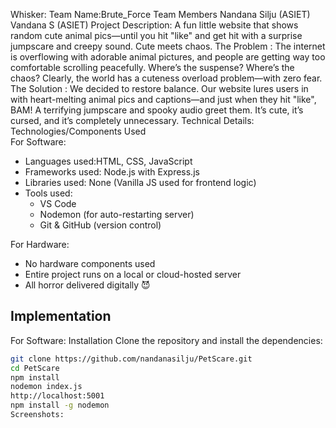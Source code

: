 Whisker:
Team Name:Brute_Force
Team Members
Nandana Silju (ASIET)
Vandana S (ASIET)
Project Description: A fun little website that shows random cute animal pics—until you hit "like" and get hit with a surprise jumpscare and creepy sound. Cute meets chaos.
The Problem : The internet is overflowing with adorable animal pictures, and people are getting way too comfortable scrolling peacefully. Where’s the suspense? Where’s the chaos? Clearly, the world has a cuteness overload problem—with zero fear.
The Solution : We decided to restore balance. Our website lures users in with heart-melting animal pics and captions—and just when they hit "like", BAM! A terrifying jumpscare and spooky audio greet them. It’s cute, it’s cursed, and it’s completely unnecessary.
Technical Details:
Technologies/Components Used  
For Software:  
- Languages used:HTML, CSS, JavaScript  
- Frameworks used: Node.js with Express.js  
- Libraries used: None (Vanilla JS used for frontend logic)  
- Tools used:  
  - VS Code  
  - Nodemon (for auto-restarting server)  
  - Git & GitHub (version control)

For Hardware:
- No hardware components used  
- Entire project runs on a local or cloud-hosted server  
- All horror delivered digitally 😈
## Implementation


For Software:
Installation
Clone the repository and install the dependencies:
```bash
git clone https://github.com/nandanasilju/PetScare.git
cd PetScare
npm install
nodemon index.js
http://localhost:5001
npm install -g nodemon
Screenshots:






